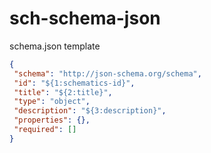 # sch-schema-json

schema.json template

```json
{
 "schema": "http://json-schema.org/schema",
 "id": "${1:schematics-id}",
 "title": "${2:title}",
 "type": "object",
 "description": "${3:description}",
 "properties": {},
 "required": []
}
```
